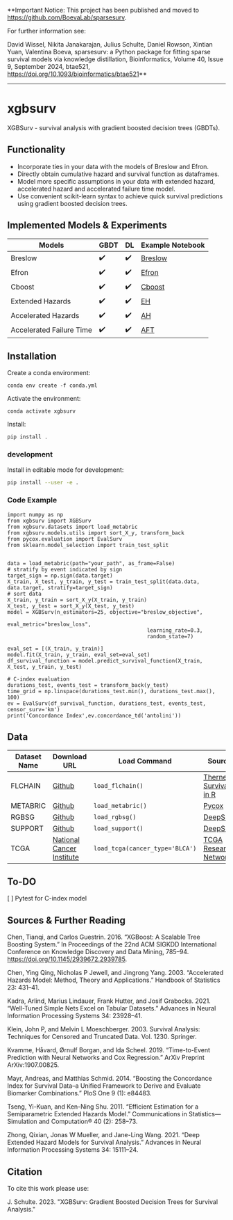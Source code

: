 
**Important Notice: This project has been published and moved to https://github.com/BoevaLab/sparsesurv.

For further information see:

David Wissel, Nikita Janakarajan, Julius Schulte, Daniel Rowson, Xintian Yuan, Valentina Boeva, sparsesurv: a Python package for fitting sparse survival models via knowledge distillation, Bioinformatics, Volume 40, Issue 9, September 2024, btae521, https://doi.org/10.1093/bioinformatics/btae521**

---------

# xgbsurv
XGBSurv - survival analysis with gradient boosted decision trees (GBDTs).

## Functionality

- Incorporate ties in your data with the models of Breslow and Efron.
- Directly obtain cumulative hazard and survival function as dataframes.
- Model more specific assumptions in your data with extended hazard, accelerated hazard and accelerated failure time model.
- Use convenient scikit-learn syntax to achieve quick survival predictions using gradient boosted decision trees.

## Implemented Models & Experiments

| Models                    | GBDT | DL   | Example Notebook   |
|---------------------------|------|------|--------------------|
| Breslow                   | ✔️    | ✔️    |[Breslow](https://github.com/jatlantic/xgbsurv/blob/main/examples/xgbsurv_breslow.ipynb)|
| Efron                     | ✔️    | ✔️    |[Efron](https://github.com/jatlantic/xgbsurv/blob/main/examples/xgbsurv_efron.ipynb)|
| Cboost                    | ✔️    | ✔️    |[Cboost](https://github.com/jatlantic/xgbsurv/blob/main/examples/xgbsurv_cboost.ipynb)|
| Extended Hazards          | ✔️    | ✔️    |[EH](https://github.com/jatlantic/xgbsurv/blob/main/examples/xgbsurv_eh.ipynb)|
| Accelerated Hazards       | ✔️    | ✔️    |[AH](https://github.com/jatlantic/xgbsurv/blob/main/examples/xgbsurv_ah.ipynb)|
| Accelerated Failure Time  | ✔️    | ✔️    |[AFT](https://github.com/jatlantic/xgbsurv/blob/main/examples/xgbsurv_aft.ipynb)|


## Installation

Create a conda environment:

```console
conda env create -f conda.yml
```

Activate the environment:

```console
conda activate xgbsurv
```

Install:

```console
pip install .
```

### development

Install in editable mode for development:

```sh
pip install --user -e .
```

### Code Example
```
import numpy as np
from xgbsurv import XGBSurv
from xgbsurv.datasets import load_metabric
from xgbsurv.models.utils import sort_X_y, transform_back
from pycox.evaluation import EvalSurv
from sklearn.model_selection import train_test_split


data = load_metabric(path="your_path", as_frame=False)
# stratify by event indicated by sign
target_sign = np.sign(data.target)
X_train, X_test, y_train, y_test = train_test_split(data.data, data.target, stratify=target_sign)
# sort data
X_train, y_train = sort_X_y(X_train, y_train)
X_test, y_test = sort_X_y(X_test, y_test)
model = XGBSurv(n_estimators=25, objective="breslow_objective",
                                             eval_metric="breslow_loss",
                                             learning_rate=0.3,
                                             random_state=7)

eval_set = [(X_train, y_train)]
model.fit(X_train, y_train, eval_set=eval_set)
df_survival_function = model.predict_survival_function(X_train, X_test, y_train, y_test)

# C-index evaluation
durations_test, events_test = transform_back(y_test)
time_grid = np.linspace(durations_test.min(), durations_test.max(), 100)
ev = EvalSurv(df_survival_function, durations_test, events_test, censor_surv='km')
print('Concordance Index',ev.concordance_td('antolini'))
```

## Data

| Dataset Name | Download URL | Load Command | Source |
|--------------|--------------|--------------|--------|
| FLCHAIN      | [Github](https://vincentarelbundock.github.io/Rdatasets/csv/survival/flchain.csv) | `load_flchain()` | [Therneau Survival in R](https://cran.r-project.org/web/packages/survival/index.html) |
| METABRIC     | [Github](https://vincentarelbundock.github.io/Rdatasets/csv/survival/flchain.csv) | `load_metabric()` | [Pycox](https://github.com/havakv/pycox) |
| RGBSG        | [Github](https://github.com/jaredleekatzman/DeepSurv/tree/master/experiments/data/gbsg) | `load_rgbsg()` | [DeepSurv](https://github.com/jaredleekatzman/DeepSurv) |
| SUPPORT      | [Github](https://github.com/jaredleekatzman/DeepSurv/tree/master/experiments/data/support) | `load_support()` | [DeepSurv](https://github.com/jaredleekatzman/DeepSurv) |
| TCGA         | [National Cancer Institute](https://portal.gdc.cancer.gov/) | `load_tcga(cancer_type='BLCA')` | [TCGA Research Network](https://portal.gdc.cancer.gov/)  |

## To-DO

[ ] Pytest for C-index model

## Sources & Further Reading

Chen, Tianqi, and Carlos Guestrin. 2016. “XGBoost: A Scalable Tree Boosting System.” In Proceedings of the 22nd ACM SIGKDD International Conference on Knowledge Discovery and Data Mining, 785–94. https://doi.org/10.1145/2939672.2939785.

Chen, Ying Qing, Nicholas P Jewell, and Jingrong Yang. 2003. “Accelerated Hazards Model: Method, Theory and Applications.” Handbook of Statistics 23: 431–41.

Kadra, Arlind, Marius Lindauer, Frank Hutter, and Josif Grabocka. 2021. “Well-Tuned Simple Nets Excel on Tabular Datasets.” Advances in Neural Information Processing Systems 34: 23928–41.

Klein, John P, and Melvin L Moeschberger. 2003. Survival Analysis: Techniques for Censored and Truncated Data. Vol. 1230. Springer.

Kvamme, Håvard, Ørnulf Borgan, and Ida Scheel. 2019. “Time-to-Event Prediction with Neural Networks and Cox Regression.” ArXiv Preprint ArXiv:1907.00825.

Mayr, Andreas, and Matthias Schmid. 2014. “Boosting the Concordance Index for Survival Data–a Unified Framework to Derive and Evaluate Biomarker Combinations.” PloS One 9 (1): e84483.

Tseng, Yi-Kuan, and Ken-Ning Shu. 2011. “Efficient Estimation for a Semiparametric Extended Hazards Model.” Communications in Statistics—Simulation and Computation® 40 (2): 258–73.

Zhong, Qixian, Jonas W Mueller, and Jane-Ling Wang. 2021. “Deep Extended Hazard Models for Survival Analysis.” Advances in Neural Information Processing Systems 34: 15111–24.

## Citation

To cite this work please use:

J. Schulte. 2023. "XGBSurv: Gradient Boosted Decision Trees for Survival Analysis."







